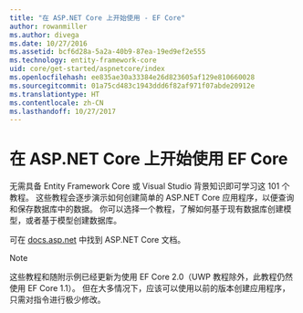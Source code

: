 ```yaml
---
title: "在 ASP.NET Core 上开始使用 - EF Core"
author: rowanmiller
ms.author: divega
ms.date: 10/27/2016
ms.assetid: bcf6d28a-5a2a-40b9-87ea-19ed9ef2e555
ms.technology: entity-framework-core
uid: core/get-started/aspnetcore/index
ms.openlocfilehash: ee835ae30a33384e26d823605af129e810660028
ms.sourcegitcommit: 01a75cd483c1943ddd6f82af971f07abde20912e
ms.translationtype: HT
ms.contentlocale: zh-CN
ms.lasthandoff: 10/27/2017
---
```

# <a name="getting-started-with-ef-core-on-aspnet-core"></a>在 ASP.NET Core 上开始使用 EF Core

无需具备 Entity Framework Core 或 Visual Studio 背景知识即可学习这 101 个教程。 这些教程会逐步演示如何创建简单的 ASP.NET Core 应用程序，以便查询和保存数据库中的数据。 你可以选择一个教程，了解如何基于现有数据库创建模型，或者基于模型创建数据库。

可在 [docs.asp.net](https://docs.asp.net) 中找到 ASP.NET Core 文档。

> [!NOTE]  
> 这些教程和随附示例已经更新为使用 EF Core 2.0（UWP 教程除外，此教程仍然使用 EF Core 1.1）。 但在大多情况下，应该可以使用以前的版本创建应用程序，只需对指令进行极少修改。
